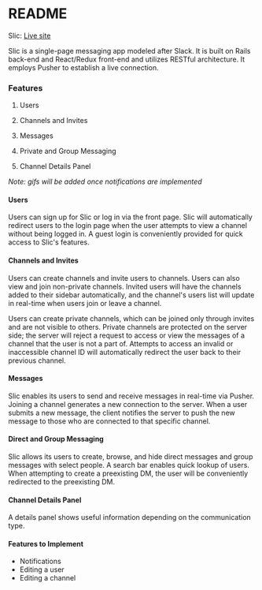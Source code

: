 # README

Slic: [Live site](http://www.slic.live/)

Slic is a single-page messaging app modeled after Slack. It is built on Rails back-end and React/Redux front-end and utilizes RESTful architecture. It employs Pusher to establish a live connection.

### Features

1. Users

2. Channels and Invites

3. Messages

4. Private and Group Messaging

5. Channel Details Panel

*Note: gifs will be added once notifications are implemented*

#### Users

Users can sign up for Slic or log in via the front page. Slic will automatically redirect users to the login page when the user attempts to view a channel without being logged in. A guest login is conveniently provided for quick access to Slic's features.

#### Channels and Invites

Users can create channels and invite users to channels. Users can also view and join non-private channels. Invited users will have the channels added to their sidebar automatically, and the channel's users list will update in real-time when users join or leave a channel.

Users can create private channels, which can be joined only through invites and are not visible to others. Private channels are protected on the server side; the server will reject a request to access or view the messages of a channel that the user is not a part of. Attempts to access an invalid or inaccessible channel ID will automatically redirect the user back to their previous channel.

#### Messages

Slic enables its users to send and receive messages in real-time via Pusher. Joining a channel generates a new connection to the server. When a user submits a new message, the client notifies the server to push the new message to those who are connected to that specific channel.

#### Direct and Group Messaging

Slic allows its users to create, browse, and hide direct messages and group messages with select people. A search bar enables quick lookup of users. When attempting to create a preexisting DM, the user will be conveniently redirected to the preexisting DM.

#### Channel Details Panel

A details panel shows useful information depending on the communication type.

#### Features to Implement

* Notifications
* Editing a user
* Editing a channel
